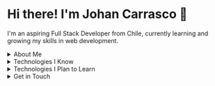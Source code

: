 # Hi there! I'm Johan Carrasco 👋

I'm an aspiring Full Stack Developer from Chile, currently learning and growing my skills in web development.

<details>
  <summary>About Me</summary>
  
  I'm passionate about creating dynamic and interactive web applications. I’m currently learning Full Stack development independently and have experience with a variety of technologies.
  
  - **Name**: Johan Carrasco
  - **Nickname**: johan2160
  - **Location**: Rancagua, Chile
</details>

<details>
  <summary>Technologies I Know</summary>

  - **Programming Languages**: Python, JavaScript
  - **Frontend**: HTML, CSS, React, Tailwind, Bootstrap
  - **Databases**: MySQL, MongoDB
  - **Version Control**: Git, GitHub
  - **Server Knowledge**: Basic knowledge of Windows Server and Linux
</details>

<details>
  <summary>Technologies I Plan to Learn</summary>

  - Sass
  - Node.js
  - Express.js
  - Django
  - Next.js
</details>

<details>
  <summary>Get in Touch</summary>

  - **LinkedIn**: [Johan Carrasco](https://www.linkedin.com/in/johan-carrasco-493a85319/)
  - **Email**: [johan.p.2160@gmail.com](mailto:johan.p.2160@gmail.com)
  - **Portfolio**: [johan2160.github.io/Portfolio](https://johan2160.github.io/Portfolio/)
</details>
